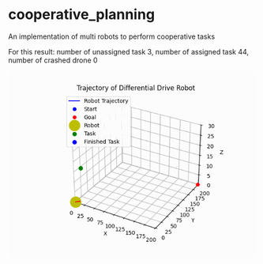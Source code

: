 # cooperative_planning
An implementation of multi robots to perform cooperative tasks

For this result: number of unassigned task 3, number of assigned task 44, number of crashed drone 0

![Result](robot_trajectory.gif)